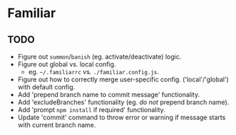 # Familiar

## TODO
- Figure out `summon`/`banish` (eg. activate/deactivate) logic.
- Figure out global vs. local config.
    - eg. `~/.familiarrc` vs. `./familiar.config.js`.
- Figure out how to correctly merge user-specific config. ('local'/'global') with default config.
- Add 'prepend branch name to commit message' functionality.
- Add 'excludeBranches' functionality (eg. *do not* prepend branch name).
- Add 'prompt `npm install` if required' functionality.
- Update 'commit' command to throw error or warning if message starts with current branch name.
